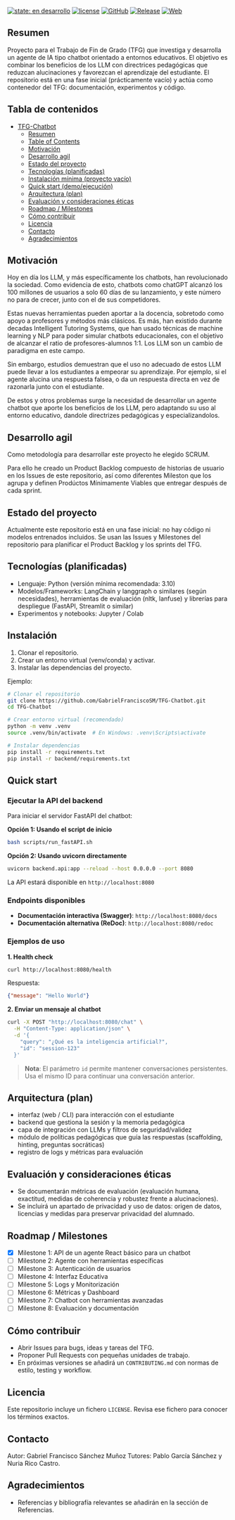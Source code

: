 [![state: en desarrollo](https://img.shields.io/badge/state-en%20desarrollo-yellow)](README.md) [![license](https://img.shields.io/badge/license-MIT-blue)](LICENSE) [![GitHub](https://img.shields.io/badge/GitHub-Repo-black?logo=github&logoColor=white)](https://github.com/GabrielFranciscoSM/TFG-Chatbot?tab=readme-ov-file) [![Release](https://img.shields.io/github/v/tag/GabrielFranciscoSM/TFG-Chatbot?sort=semver)](https://github.com/GabrielFranciscoSM/TFG-Chatbot/releases) [![Web](https://img.shields.io/badge/Web-GitHub%20Pages-blue?logo=github)](https://gabrielfranciscosm.github.io/TFG-Chatbot/)

## Resumen

Proyecto para el Trabajo de Fin de Grado (TFG) que investiga y desarrolla un agente de IA tipo chatbot orientado a entornos educativos. El objetivo es combinar los beneficios de los LLM con directrices pedagógicas que reduzcan alucinaciones y favorezcan el aprendizaje del estudiante. El repositorio está en una fase inicial (prácticamente vacío) y actúa como contenedor del TFG: documentación, experimentos y código.

## Tabla de contenidos

- [TFG-Chatbot](#tfg-chatbot)
  - [Resumen](#resumen)
  - [Table of Contents](#table-of-contents)
  - [Motivación](#motivación)
  - [Desarrollo agil](#desarrollo-agil)
  - [Estado del proyecto](#estado-del-proyecto)
  - [Tecnologías (planificadas)](#tecnologías-planificadas)
  - [Instalación mínima (proyecto vacío)](#instalación-mínima-proyecto-vacío)
  - [Quick start (demo/ejecución)](#quick-start-demoejecución)
  - [Arquitectura (plan)](#arquitectura-plan)
  - [Evaluación y consideraciones éticas](#evaluación-y-consideraciones-éticas)
  - [Roadmap / Milestones](#roadmap--milestones)
  - [Cómo contribuir](#cómo-contribuir)
  - [Licencia](#licencia)
  - [Contacto](#contacto)
  - [Agradecimientos](#agradecimientos)

## Motivación

Hoy en día los LLM, y más específicamente los chatbots, han revolucionado la sociedad. Como evidencia de esto, chatbots como chatGPT alcanzó los 100 millones de usuarios a solo 60 días de su lanzamiento, y este número no para de crecer, junto con el de sus competidores.

Estas nuevas herramientas pueden aportar a la docencia, sobretodo como apoyo a profesores y métodos más clásicos. Es más, han existido durante decadas Intelligent Tutoring Systems, que han usado técnicas de machine learning y NLP para poder simular chatbots educacionales, con el objetivo de alcanzar el ratio de profesores-alumnos 1:1. Los LLM son un cambio de paradigma en este campo.

Sin embargo, estudios demuestran que el uso no adecuado de estos LLM puede llevar a los estudiantes a empeorar su aprendizaje. Por ejemplo, si el agente alucina una respuesta falsea, o da un respuesta directa en vez de razonarla junto con el estudiante.

De estos y otros problemas surge la necesidad de desarrollar un agente chatbot que aporte los beneficios de los LLM, pero adaptando su uso al entorno educativo, dandole directrizes pedagógicas y especializandolos.

## Desarrollo agil

Como metodología para desarrollar este proyecto he elegido SCRUM.

Para ello he creado un Product Backlog compuesto de historias de usuario en los Issues de este repositorio, así como diferentes Mileston que los agrupa y definen Prodúctos Mínimamente Viables que entregar después de cada sprint.

## Estado del proyecto

Actualmente este repositorio está en una fase inicial: no hay código ni modelos entrenados incluidos. Se usan las Issues y Milestones del repositorio para planificar el Product Backlog y los sprints del TFG.

## Tecnologías (planificadas)

- Lenguaje: Python (versión mínima recomendada: 3.10)
- Modelos/Frameworks: LangChain y langgraph o similares (según necesidades), herramientas de evaluación (nltk, lanfuse) y librerías para despliegue (FastAPI, Streamlit o similar)
- Experimentos y notebooks: Jupyter / Colab

## Instalación

1. Clonar el repositorio.
2. Crear un entorno virtual (venv/conda) y activar.
3. Instalar las dependencias del proyecto.

Ejemplo:

```bash
# Clonar el repositorio
git clone https://github.com/GabrielFranciscoSM/TFG-Chatbot.git
cd TFG-Chatbot

# Crear entorno virtual (recomendado)
python -m venv .venv
source .venv/bin/activate  # En Windows: .venv\Scripts\activate

# Instalar dependencias
pip install -r requirements.txt
pip install -r backend/requirements.txt
```

## Quick start

### Ejecutar la API del backend

Para iniciar el servidor FastAPI del chatbot:

**Opción 1: Usando el script de inicio**
```bash
bash scripts/run_fastAPI.sh
```

**Opción 2: Usando uvicorn directamente**
```bash
uvicorn backend.api:app --reload --host 0.0.0.0 --port 8080
```

La API estará disponible en `http://localhost:8080`

### Endpoints disponibles

- **Documentación interactiva (Swagger)**: `http://localhost:8080/docs`
- **Documentación alternativa (ReDoc)**: `http://localhost:8080/redoc`

### Ejemplos de uso

**1. Health check**
```bash
curl http://localhost:8080/health
```

Respuesta:
```json
{"message": "Hello World"}
```

**2. Enviar un mensaje al chatbot**
```bash
curl -X POST "http://localhost:8080/chat" \
  -H "Content-Type: application/json" \
  -d '{
    "query": "¿Qué es la inteligencia artificial?",
    "id": "session-123"
  }'
```


> **Nota**: El parámetro `id` permite mantener conversaciones persistentes. Usa el mismo ID para continuar una conversación anterior.


## Arquitectura (plan)

- interfaz (web / CLI) para interacción con el estudiante
- backend que gestiona la sesión y la memoria pedagógica
- capa de integración con LLMs y filtros de seguridad/validez
- módulo de políticas pedagógicas que guía las respuestas (scaffolding, hinting, preguntas socráticas)
- registro de logs y métricas para evaluación

## Evaluación y consideraciones éticas

- Se documentarán métricas de evaluación (evaluación humana, exactitud, medidas de coherencia y robustez frente a alucinaciones).
- Se incluirá un apartado de privacidad y uso de datos: origen de datos, licencias y medidas para preservar privacidad del alumnado.

## Roadmap / Milestones

- [x] Milestone 1: API de un agente React básico para un chatbot
- [ ] Milestone 2: Agente con herramientas específicas
- [ ] Milestone 3: Autenticación de usuarios
- [ ] Milestone 4: Interfaz Educativa
- [ ] Milestone 5: Logs y Monitorización
- [ ] Milestone 6: Métricas y Dashboard
- [ ] Milestone 7: Chatbot con herramientas avanzadas
- [ ] Milestone 8: Evaluación y documentación

## Cómo contribuir

- Abrir Issues para bugs, ideas y tareas del TFG.
- Proponer Pull Requests con pequeñas unidades de trabajo.
- En próximas versiones se añadirá un `CONTRIBUTING.md` con normas de estilo, testing y workflow.

## Licencia

Este repositorio incluye un fichero `LICENSE`. Revisa ese fichero para conocer los términos exactos.

## Contacto

Autor: Gabriel Francisco Sánchez Muñoz
Tutores: Pablo García Sánchez y Nuria Rico Castro.

## Agradecimientos

- Referencias y bibliografía relevantes se añadirán en la sección de Referencias.